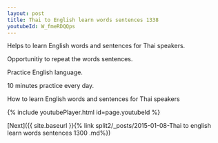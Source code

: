 ```yaml
---
layout: post
title: Thai to English learn words sentences 1338 
youtubeId: W_fmeRDQQps
---
```

 
 
Helps to learn English words and sentences for Thai speakers.

Opportunitiy to repeat the words sentences. 

Practice English language. 
 
10 minutes practice every day. 
 
How to learn English words and sentences for Thai speakers 
 
{% include youtubePlayer.html id=page.youtubeId %}
 
 
[Next]({{ site.baseurl }}{% link  split2/_posts/2015-01-08-Thai to english learn words sentences 1300 .md%})
 
